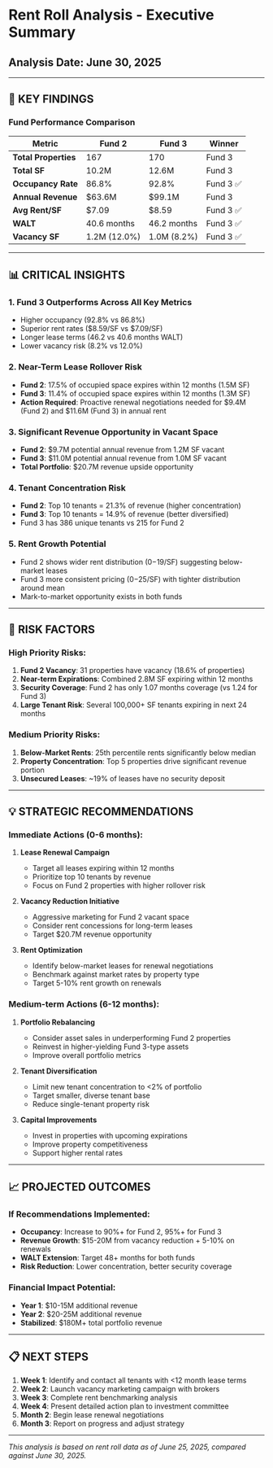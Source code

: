 # Rent Roll Analysis - Executive Summary
## Analysis Date: June 30, 2025

---

## 🎯 KEY FINDINGS

### Fund Performance Comparison

| Metric | Fund 2 | Fund 3 | Winner |
|--------|--------|--------|---------|
| **Total Properties** | 167 | 170 | Fund 3 |
| **Total SF** | 10.2M | 12.6M | Fund 3 |
| **Occupancy Rate** | 86.8% | 92.8% | Fund 3 ✅ |
| **Annual Revenue** | $63.6M | $99.1M | Fund 3 |
| **Avg Rent/SF** | $7.09 | $8.59 | Fund 3 ✅ |
| **WALT** | 40.6 months | 46.2 months | Fund 3 ✅ |
| **Vacancy SF** | 1.2M (12.0%) | 1.0M (8.2%) | Fund 3 ✅ |

---

## 📊 CRITICAL INSIGHTS

### 1. **Fund 3 Outperforms Across All Key Metrics**
   - Higher occupancy (92.8% vs 86.8%)
   - Superior rent rates ($8.59/SF vs $7.09/SF)
   - Longer lease terms (46.2 vs 40.6 months WALT)
   - Lower vacancy risk (8.2% vs 12.0%)

### 2. **Near-Term Lease Rollover Risk**
   - **Fund 2**: 17.5% of occupied space expires within 12 months (1.5M SF)
   - **Fund 3**: 11.4% of occupied space expires within 12 months (1.3M SF)
   - **Action Required**: Proactive renewal negotiations needed for $9.4M (Fund 2) and $11.6M (Fund 3) in annual rent

### 3. **Significant Revenue Opportunity in Vacant Space**
   - **Fund 2**: $9.7M potential annual revenue from 1.2M SF vacant
   - **Fund 3**: $11.0M potential annual revenue from 1.0M SF vacant
   - **Total Portfolio**: $20.7M revenue upside opportunity

### 4. **Tenant Concentration Risk**
   - **Fund 2**: Top 10 tenants = 21.3% of revenue (higher concentration)
   - **Fund 3**: Top 10 tenants = 14.9% of revenue (better diversified)
   - Fund 3 has 386 unique tenants vs 215 for Fund 2

### 5. **Rent Growth Potential**
   - Fund 2 shows wider rent distribution ($0-$19/SF) suggesting below-market leases
   - Fund 3 more consistent pricing ($0-$25/SF) with tighter distribution around mean
   - Mark-to-market opportunity exists in both funds

---

## 🚨 RISK FACTORS

### High Priority Risks:
1. **Fund 2 Vacancy**: 31 properties have vacancy (18.6% of properties)
2. **Near-term Expirations**: Combined 2.8M SF expiring within 12 months
3. **Security Coverage**: Fund 2 has only 1.07 months coverage (vs 1.24 for Fund 3)
4. **Large Tenant Risk**: Several 100,000+ SF tenants expiring in next 24 months

### Medium Priority Risks:
1. **Below-Market Rents**: 25th percentile rents significantly below median
2. **Property Concentration**: Top 5 properties drive significant revenue portion
3. **Unsecured Leases**: ~19% of leases have no security deposit

---

## 💡 STRATEGIC RECOMMENDATIONS

### Immediate Actions (0-6 months):
1. **Lease Renewal Campaign**
   - Target all leases expiring within 12 months
   - Prioritize top 10 tenants by revenue
   - Focus on Fund 2 properties with higher rollover risk

2. **Vacancy Reduction Initiative**
   - Aggressive marketing for Fund 2 vacant space
   - Consider rent concessions for long-term leases
   - Target $20.7M revenue opportunity

3. **Rent Optimization**
   - Identify below-market leases for renewal negotiations
   - Benchmark against market rates by property type
   - Target 5-10% rent growth on renewals

### Medium-term Actions (6-12 months):
1. **Portfolio Rebalancing**
   - Consider asset sales in underperforming Fund 2 properties
   - Reinvest in higher-yielding Fund 3-type assets
   - Improve overall portfolio metrics

2. **Tenant Diversification**
   - Limit new tenant concentration to <2% of portfolio
   - Target smaller, diverse tenant base
   - Reduce single-tenant property risk

3. **Capital Improvements**
   - Invest in properties with upcoming expirations
   - Improve property competitiveness
   - Support higher rental rates

---

## 📈 PROJECTED OUTCOMES

### If Recommendations Implemented:
- **Occupancy**: Increase to 90%+ for Fund 2, 95%+ for Fund 3
- **Revenue Growth**: $15-20M from vacancy reduction + 5-10% on renewals
- **WALT Extension**: Target 48+ months for both funds
- **Risk Reduction**: Lower concentration, better security coverage

### Financial Impact Potential:
- **Year 1**: $10-15M additional revenue
- **Year 2**: $20-25M additional revenue
- **Stabilized**: $180M+ total portfolio revenue

---

## 📋 NEXT STEPS

1. **Week 1**: Identify and contact all tenants with <12 month lease terms
2. **Week 2**: Launch vacancy marketing campaign with brokers
3. **Week 3**: Complete rent benchmarking analysis
4. **Week 4**: Present detailed action plan to investment committee
5. **Month 2**: Begin lease renewal negotiations
6. **Month 3**: Report on progress and adjust strategy

---

*This analysis is based on rent roll data as of June 25, 2025, compared against June 30, 2025.*